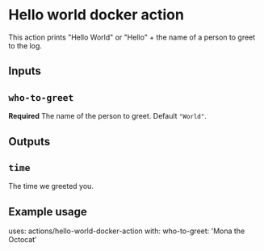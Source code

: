 # Hello world docker action 
 
This action prints "Hello World" or "Hello" + the name of a person to greet to the 
log. 
 
## Inputs 
 
## `who-to-greet` 
 
**Required** The name of the person to greet. Default `"World"`. 
 
## Outputs 
 
## `time` 
 
The time we greeted you.

## Example usage

uses: actions/hello-world-docker-action
with:
    who-to-greet: 'Mona the Octocat'
    
